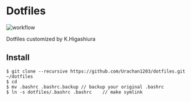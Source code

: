 # Dotfiles

![workflow](https://github.com/Urachan1203/dotfiles/actions/workflows/validation.yaml/badge.svg)

Dotfiles customized by K.Higashiura

## Install
```
$ git clone --recursive https://github.com/Urachan1203/dotfiles.git ~/dotfiles
$ cd
$ mv .bashrc .bashrc.backup	// backup your original .bashrc
$ ln -s dotfiles/.bashrc .bashrc	// make symlink
```
